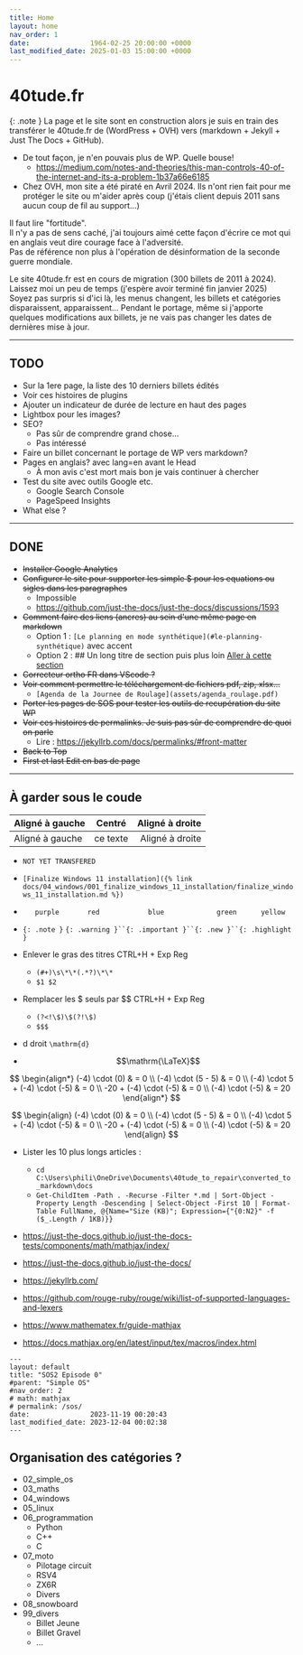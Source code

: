 ```yaml
---
title: Home
layout: home
nav_order: 1
date:               1964-02-25 20:00:00 +0000
last_modified_date: 2025-01-03 15:00:00 +0000
---
```



# 40tude.fr 

{: .note }
La page et le site sont en construction alors je suis en train des transférer le 40tude.fr de (WordPress + OVH) vers (markdown + Jekyll + Just The Docs + GitHub).

* De tout façon, je n'en pouvais plus de WP. Quelle bouse!
    * <https://medium.com/notes-and-theories/this-man-controls-40-of-the-internet-and-its-a-problem-1b37a66e6185>
* Chez OVH, mon site a été piraté en Avril 2024. Ils n'ont rien fait pour me protéger le site ou m'aider après coup (j'étais client depuis 2011 sans aucun coup de fil au support...) 

Il faut lire "fortitude".  
Il n'y a pas de sens caché, j'ai toujours aimé cette façon d'écrire ce mot qui en anglais veut dire courage face à l'adversité.  
Pas de référence non plus à l'opération de désinformation de la seconde guerre mondiale.  

Le site 40tude.fr est en cours de migration (300 billets de 2011 à 2024).  
Laissez moi un peu de temps (j'espère avoir terminé fin janvier 2025)  
Soyez pas surpris si d'ici là, les menus changent, les billets et catégories disparaissent, apparaissent...
Pendant le portage, même si j'apporte quelques modifications aux billets, je ne vais pas changer les dates de dernières mise à jour.  

---
## TODO
* Sur la 1ere page, la liste des 10 derniers billets édités
* Voir ces histoires de plugins
* Ajouter un indicateur de durée de lecture en haut des pages
* Lightbox pour les images?
* SEO? 
    * Pas sûr de comprendre grand chose...
    * Pas intéressé
* Faire un billet concernant le portage de WP vers markdown?
* Pages en anglais? avec lang=en avant le Head
    * À mon avis c'est mort mais bon je vais continuer à chercher
* Test du site avec outils Google etc.
    * Google Search Console
    * PageSpeed Insights
* What else ?


---

## DONE
* ~~Installer Google Analytics~~
* ~~Configurer le site pour supporter les simple $ pour les equations ou sigles dans les paragraphes~~
    * Impossible
    * https://github.com/just-the-docs/just-the-docs/discussions/1593
* ~~Comment faire des liens (ancres) au sein d'une même page en markdown~~
    * Option 1 : `[Le planning en mode synthétique](#le-planning-synthétique)` avec accent
    * Option 2 : ## Un long titre de section <a id="short-id"></a> puis plus loin [Aller à cette section](#short-id)
* ~~Correcteur ortho FR dans VScode ?~~
* ~~Voir comment permettre le téléchargement de fichiers pdf, zip, xlsx...~~
    * `[Agenda de la Journee de Roulage](assets/agenda_roulage.pdf)`
* ~~Porter les pages de SOS pour tester les outils de recupération du site WP~~
* ~~Voir ces histoires de permalinks. Je suis pas sûr de comprendre de quoi on parle~~
    * Lire : <https://jekyllrb.com/docs/permalinks/#front-matter>
* ~~Back to Top~~
* ~~First et last Edit en bas de page~~




---
## À garder sous le coude

| Aligné à gauche  | Centré          | Aligné à droite |
| :--------------- |:---------------:| -----:|
| Aligné à gauche  |   ce texte        |  Aligné à droite |

* `NOT YET TRANSFERED`

* `[Finalize Windows 11 installation]({% link docs/04_windows/001_finalize_windows_11_installation/finalize_windows_11_installation.md %})`


* `    purple       red            blue             green      yellow     `
* `{: .note }` `{: .warning }``{: .important }``{: .new }``{: .highlight }`



* Enlever le gras des titres CTRL+H + Exp Reg
    * ``(#+)\s\*\*(.*?)\*\*``
    * `$1 $2`

* Remplacer les $ seuls par $$ CTRL+H + Exp Reg
    * ``(?<!\$)\$(?!\$)`` 
    * `$$$`

* d droit ``\mathrm{d}``
* $$\mathrm{\LaTeX}$$

$$
\begin{align*}
(-4) \cdot (0) & = 0 \\
(-4) \cdot (5 - 5) & = 0 \\
(-4) \cdot 5 + (-4) \cdot (-5) & = 0 \\
-20 + (-4) \cdot (-5) & = 0 \\
(-4) \cdot (-5) & = 20
\end{align*}
$$

$$
\begin{align}
(-4) \cdot (0) & = 0 \\
(-4) \cdot (5 - 5) & = 0 \\
(-4) \cdot 5 + (-4) \cdot (-5) & = 0 \\
-20 + (-4) \cdot (-5) & = 0 \\
(-4) \cdot (-5) & = 20
\end{align}
$$


* Lister les 10 plus longs articles : 
    * `cd C:\Users\phili\OneDrive\Documents\40tude_to_repair\converted_to_markdown\docs`
    * ``Get-ChildItem -Path . -Recurse -Filter *.md | Sort-Object -Property Length -Descending | Select-Object -First 10 | Format-Table FullName, @{Name="Size (KB)"; Expression={"{0:N2}" -f ($_.Length / 1KB)}}``

* <https://just-the-docs.github.io/just-the-docs-tests/components/math/mathjax/index/>
* <https://just-the-docs.github.io/just-the-docs/>
* <https://jekyllrb.com/>
* <https://github.com/rouge-ruby/rouge/wiki/list-of-supported-languages-and-lexers>
* <https://www.mathematex.fr/guide-mathjax>
* <https://docs.mathjax.org/en/latest/input/tex/macros/index.html>

```
---
layout: default
title: "SOS2 Episode 0"
#parent: "Simple OS"
#nav_order: 2
# math: mathjax
# permalink: /sos/
date:               2023-11-19 00:20:43
last_modified_date: 2023-12-04 00:02:38
---

```

## Organisation des catégories ?

* 02_simple_os
* 03_maths
* 04_windows
* 05_linux
* 06_programmation
    *  Python
    *  C++
    *  C
* 07_moto
    *  Pilotage circuit
    *  RSV4
    *  ZX6R
    *  Divers
* 08_snowboard 
* 99_divers
    * Billet Jeune
    * Billet Gravel
    * ... 

